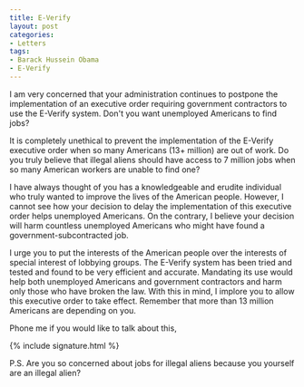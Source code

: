 ```yaml
---
title: E-Verify
layout: post
categories:
- Letters
tags:
- Barack Hussein Obama
- E-Verify
---
```


I am very concerned that your administration continues to postpone the implementation of an executive order requiring government contractors to use the E-Verify system. Don't you want unemployed Americans to find jobs?

It is completely unethical to prevent the implementation of the E-Verify executive order when so many Americans (13+ million) are out of work. Do you truly believe that illegal aliens should have access to 7 million jobs when so many American workers are unable to find one?

I have always thought of you has a knowledgeable and erudite individual who truly wanted to improve the lives of the American people. However, I cannot see how your decision to delay the implementation of this executive order helps unemployed Americans. On the contrary, I believe your decision will harm countless unemployed Americans who might have found a government-subcontracted job.

I urge you to put the interests of the American people over the interests of special interest of lobbying groups. The E-Verify system has been tried and tested and found to be very efficient and accurate. Mandating its use would help both unemployed Americans and government contractors and harm only those who have broken the law. With this in mind, I implore you to allow this executive order to take effect. Remember that more than 13 million Americans are depending on you.

Phone me if you would like to talk about this,

{% include signature.html %}

P.S. Are you so concerned about jobs for illegal aliens because you yourself are an illegal alien?